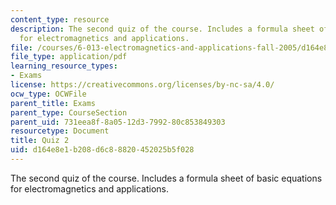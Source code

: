 ```yaml
---
content_type: resource
description: The second quiz of the course. Includes a formula sheet of basic equations
  for electromagnetics and applications.
file: /courses/6-013-electromagnetics-and-applications-fall-2005/d164e8e1b208d6c88820452025b5f028_q2.pdf
file_type: application/pdf
learning_resource_types:
- Exams
license: https://creativecommons.org/licenses/by-nc-sa/4.0/
ocw_type: OCWFile
parent_title: Exams
parent_type: CourseSection
parent_uid: 731eea8f-8a05-12d3-7992-80c853849303
resourcetype: Document
title: Quiz 2
uid: d164e8e1-b208-d6c8-8820-452025b5f028
---
```

The second quiz of the course. Includes a formula sheet of basic equations for electromagnetics and applications.